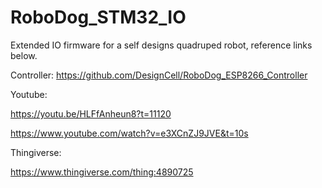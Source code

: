 # RoboDog_STM32_IO


Extended IO firmware for a self designs quadruped robot, reference links below.

Controller: https://github.com/DesignCell/RoboDog_ESP8266_Controller

Youtube: 

https://youtu.be/HLFfAnheun8?t=11120

https://www.youtube.com/watch?v=e3XCnZJ9JVE&t=10s

Thingiverse:

https://www.thingiverse.com/thing:4890725

